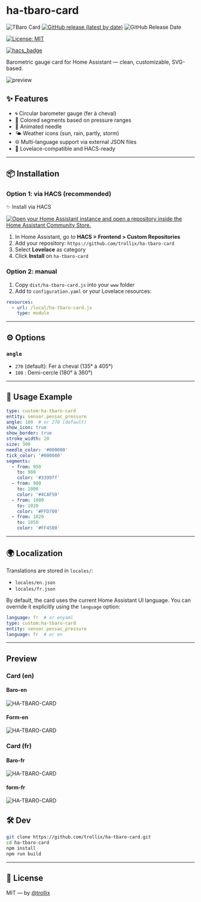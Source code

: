 # ha-tbaro-card

![TBaro Card](https://img.shields.io/github/v/release/trollix/ha-tbaro-card)
[![GitHub release (latest by date)](https://img.shields.io/github/v/release/trollix/ha-tbaro-card)](https://github.com/trollix/ha-tbaro-card/releases)
![GitHub Release Date](https://img.shields.io/github/release-date/trollix/ha-tbaro-card)

[![License: MIT](https://img.shields.io/badge/License-MIT-yellow.svg)](LICENSE)

[![hacs_badge](https://img.shields.io/badge/HACS-Default-orange.svg?style=flat)](https://github.com/custom-components/hacs)

Barometric gauge card for Home Assistant — clean, customizable, SVG-based.

![preview](https://github.com/trollix/ha-tbaro-card/blob/main/img_tbaro_en.png?raw=true)

## ✨ Features

- 🌀 Circular barometer gauge (fer à cheval)
- 🎨 Colored segments based on pressure ranges
- 📍 Animated needle
- 🌤️ Weather icons (sun, rain, partly, storm)
- 🌐 Multi-language support via external JSON files
- 🧩 Lovelace-compatible and HACS-ready

---

## 📦 Installation

### Option 1: via HACS (recommended)

✨ Install via HACS

[![Open your Home Assistant instance and open a repository inside the Home Assistant Community Store.](https://my.home-assistant.io/badges/hacs_repository.svg)](https://my.home-assistant.io/redirect/hacs_repository/?owner=trollix&repository=ha-tbaro-card)

1. In Home Assistant, go to **HACS > Frontend > Custom Repositories**
2. Add your repository: `https://github.com/trollix/ha-tbaro-card`
3. Select **Lovelace** as category
4. Click **Install** on `ha-tbaro-card`

### Option 2: manual

1. Copy `dist/ha-tbaro-card.js` into your `www` folder
2. Add to `configuration.yaml` or your Lovelace resources:

```yaml
resources:
  - url: /local/ha-tbaro-card.js
    type: module
```

---

## ⚙️ Options

### `angle`

- `270` (default): Fer à cheval (135° à 405°)
- `180` : Demi-cercle (180° à 360°)

---

## 🧪 Usage Example

```yaml
type: custom:ha-tbaro-card
entity: sensor.pessac_pressure
angle: 180  # or 270 (default)
show_icon: true
show_border: true
stroke_width: 20
size: 300
needle_color: '#000000'
tick_color: '#000080'
segments:
  - from: 950
    to: 980
    color: '#3399ff'
  - from: 980
    to: 1000
    color: '#4CAF50'
  - from: 1000
    to: 1020
    color: '#FFD700'
  - from: 1020
    to: 1050
    color: '#FF4500'
```

---

## 🌍 Localization

Translations are stored in `locales/`:

- `locales/en.json`
- `locales/fr.json`

By default, the card uses the current Home Assistant UI language.
You can override it explicitly using the `language` option:

```yaml
language: fr  # or enyaml
type: custom:ha-tbaro-card
entity: sensor.pessac_pressure
language: fr  # or en
```

---

## Preview

### Card (en)

#### Baro-en

![HA-TBARO-CARD](https://github.com/trollix/ha-tbaro-card/blob/main/img_tbaro_en.png?raw=true "Ha TBaro Card")

#### Form-en

![HA-TBARO-CARD](https://github.com/trollix/ha-tbaro-card/blob/main/img_form_border_en.png?raw=true "Ha TBaro Card")

### Card (fr)

#### Baro-fr

![HA-TBARO-CARD](https://github.com/trollix/ha-tbaro-card/blob/main/img_tbaro_fr.png?raw=true "Ha TBaro Card")

#### form-fr

![HA-TBARO-CARD](https://github.com/trollix/ha-tbaro-card/blob/main/img_form_border_fr.png?raw=true "Ha TBaro Card")

## 🛠️ Dev

```bash
git clone https://github.com/trollix/ha-tbaro-card.git
cd ha-tbaro-card
npm install
npm run build
```

---

## 🧾 License

MIT — by [@trollix](https://github.com/your-username)
